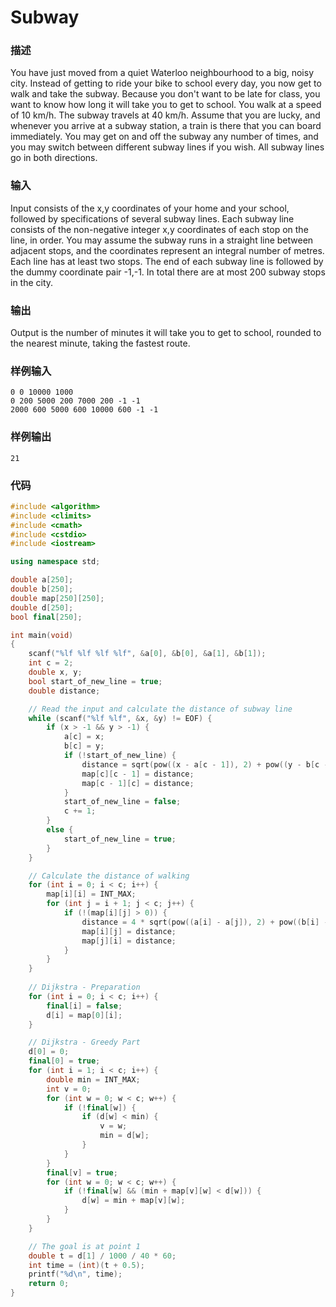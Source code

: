 # Subway

### 描述
You have just moved from a quiet Waterloo neighbourhood to a big, noisy city. Instead of getting to ride your bike to school every day, you now get to walk and take the subway. Because you don't want to be late for class, you want to know how long it will take you to get to school. 
You walk at a speed of 10 km/h. The subway travels at 40 km/h. Assume that you are lucky, and whenever you arrive at a subway station, a train is there that you can board immediately. You may get on and off the subway any number of times, and you may switch between different subway lines if you wish. All subway lines go in both directions.

### 输入
Input consists of the x,y coordinates of your home and your school, followed by specifications of several subway lines. Each subway line consists of the non-negative integer x,y coordinates of each stop on the line, in order. You may assume the subway runs in a straight line between adjacent stops, and the coordinates represent an integral number of metres. Each line has at least two stops. The end of each subway line is followed by the dummy coordinate pair -1,-1. In total there are at most 200 subway stops in the city.

### 输出
Output is the number of minutes it will take you to get to school, rounded to the nearest minute, taking the fastest route.

### 样例输入
```
0 0 10000 1000
0 200 5000 200 7000 200 -1 -1 
2000 600 5000 600 10000 600 -1 -1
```

### 样例输出
```
21
```

### 代码

```cpp
#include <algorithm>
#include <climits>
#include <cmath>
#include <cstdio>
#include <iostream>

using namespace std;

double a[250];
double b[250];
double map[250][250];
double d[250];
bool final[250];

int main(void)
{
    scanf("%lf %lf %lf %lf", &a[0], &b[0], &a[1], &b[1]);
    int c = 2;
    double x, y;
    bool start_of_new_line = true;
    double distance;

    // Read the input and calculate the distance of subway line
    while (scanf("%lf %lf", &x, &y) != EOF) {
        if (x > -1 && y > -1) {
            a[c] = x;
            b[c] = y;
            if (!start_of_new_line) {
                distance = sqrt(pow((x - a[c - 1]), 2) + pow((y - b[c - 1]), 2));
                map[c][c - 1] = distance;
                map[c - 1][c] = distance;
            }
            start_of_new_line = false;
            c += 1;
        }
        else {
            start_of_new_line = true;
        }
    }

    // Calculate the distance of walking
    for (int i = 0; i < c; i++) {
        map[i][i] = INT_MAX;
        for (int j = i + 1; j < c; j++) {
            if (!(map[i][j] > 0)) {
                distance = 4 * sqrt(pow((a[i] - a[j]), 2) + pow((b[i] - b[j]), 2));
                map[i][j] = distance;
                map[j][i] = distance;
            }
        }
    }
    
    // Dijkstra - Preparation
    for (int i = 0; i < c; i++) {
        final[i] = false;
        d[i] = map[0][i];
    }

    // Dijkstra - Greedy Part
    d[0] = 0;
    final[0] = true;
    for (int i = 1; i < c; i++) {
        double min = INT_MAX;
        int v = 0;
        for (int w = 0; w < c; w++) {
            if (!final[w]) {
                if (d[w] < min) {
                    v = w;
                    min = d[w];
                }
            }
        }
        final[v] = true;
        for (int w = 0; w < c; w++) {
            if (!final[w] && (min + map[v][w] < d[w])) {
                d[w] = min + map[v][w];
            }
        }
    }

    // The goal is at point 1
    double t = d[1] / 1000 / 40 * 60;
    int time = (int)(t + 0.5);
    printf("%d\n", time);
    return 0;
}
```
